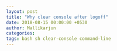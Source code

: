 ```yaml
---
layout: post
title: "Why clear console after logoff"
date: 2018-08-15 00:00:00 +0530
author: Mallikarjun
categories:
tags: bash sh clear-console command-line
---
```




